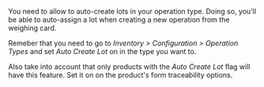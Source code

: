 You need to allow to auto-create lots in your operation type. Doing so, you'll be able
to auto-assign a lot when creating a new operation from the weighing card.

Remeber that you need to go to *Inventory > Configuration > Operation Types* and set
*Auto Create Lot* on in the type you want to.

Also take into account that only products with the *Auto Create Lot* flag will have
this feature. Set it on on the product's form traceability options.
